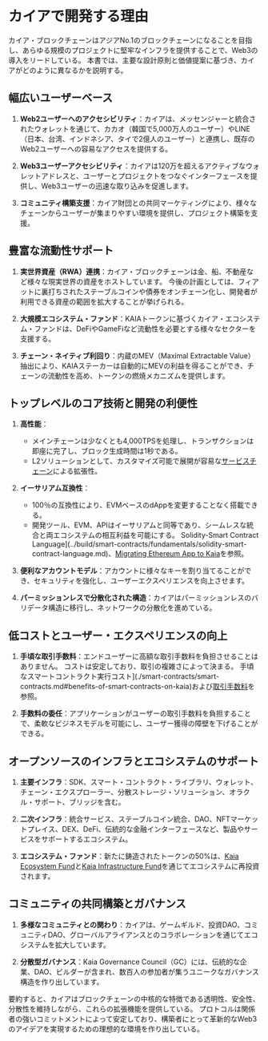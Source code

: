 # カイアで開発する理由

カイア・ブロックチェーンはアジアNo.1のブロックチェーンになることを目指し、あらゆる規模のプロジェクトに堅牢なインフラを提供することで、Web3の導入をリードしている。 本書では、主要な設計原則と価値提案に基づき、カイアがどのように異なるかを説明する。

## 幅広いユーザーベース

1. **Web2ユーザーへのアクセシビリティ**：カイアは、メッセンジャーと統合されたウォレットを通じて、カカオ（韓国で5,000万人のユーザー）やLINE（日本、台湾、インドネシア、タイで2億人のユーザー）と連携し、既存のWeb2ユーザーへの容易なアクセスを提供する。

2. **Web3ユーザーアクセシビリティ**：カイアは120万を超えるアクティブなウォレットアドレスと、ユーザーとプロジェクトをつなぐインターフェースを提供し、Web3ユーザーの迅速な取り込みを促進します。

3. **コミュニティ構築支援**：カイア財団との共同マーケティングにより、様々なチェーンからユーザーが集まりやすい環境を提供し、プロジェクト構築を支援。

## 豊富な流動性サポート

1. **実世界資産（RWA）連携**：カイア・ブロックチェーンは金、船、不動産など様々な現実世界の資産をホストしています。 今後の計画としては、フィアットに裏打ちされたステーブルコインや債券をオンチェーン化し、開発者が利用できる資産の範囲を拡大することが挙げられる。

2. **大規模エコシステム・ファンド**：KAIAトークンに基づくカイア・エコシステム・ファンドは、DeFiやGameFiなど流動性を必要とする様々なセクターを支援する。

3. **チェーン・ネイティブ利回り**：内蔵のMEV（Maximal Extractable Value）抽出により、KAIAステーカーは自動的にMEVの利益を得ることができ、チェーンの流動性を高め、トークンの燃焼メカニズムを提供します。

## トップレベルのコア技術と開発の利便性

1. **高性能**：
   - メインチェーンは少なくとも4,000TPSを処理し、トランザクションは即座に完了し、ブロック生成時間は1秒である。
   - <LinkWithTooltip tooltip="L2 (layer 2) blockchains act as an additional<br />  layer that helps the main blockchain handle<br />  more transactions more efficiently.">L2</LinkWithTooltip>ソリューションとして、カスタマイズ可能で展開が容易な[サービスチェーン](scaling-solutions.md#service-chain)による拡張性。

2. **イーサリアム互換性**：
   - 100％の互換性により、EVMベースのdAppを変更することなく搭載できる。
   - 開発ツール、EVM、APIはイーサリアムと同等であり、シームレスな統合と両エコシステムの相互利益を可能にする。 Solidity-Smart Contract Language](../build/smart-contracts/fundamentals/solidity-smart-contract-language.md)、[Migrating Ethereum App to Kaia](../build/tutorials/migrating-ethereum-app-to-kaia.mdx)を参照。

3. **便利なアカウントモデル**：アカウントに様々なキーを割り当てることができ、セキュリティを強化し、ユーザーエクスペリエンスを向上させます。

4. **パーミッションレスで分散化された構造**：カイアはパーミッションレスのバリデータ構造に移行し、ネットワークの分散化を進めている。

## 低コストとユーザー・エクスペリエンスの向上

1. **手頃な取引手数料**：エンドユーザーに高額な取引手数料を負担させることはありません。 コストは安定しており、取引の複雑さによって決まる。 手頃なスマートコントラクト実行コスト](./smart-contracts/smart-contracts.md#benefits-of-smart-contracts-on-kaia)および[取引手数料](transaction-fees/transaction-fees.md)を参照。

2. **手数料の委任**：アプリケーションがユーザーの取引手数料を負担することで、柔軟なビジネスモデルを可能にし、ユーザー獲得の障壁を下げることができる。

## オープンソースのインフラとエコシステムのサポート

1. **主要インフラ**：SDK、スマート・コントラクト・ライブラリ、ウォレット、チェーン・エクスプローラー、分散ストレージ・ソリューション、オラクル・サポート、ブリッジを含む。

2. **二次インフラ**：統合サービス、ステーブルコイン統合、DAO、NFTマーケットプレイス、DEX、DeFi、伝統的な金融インターフェースなど、製品やサービスをサポートするエコシステム。

3. **エコシステム・ファンド**：新たに鋳造されたトークンの50%は、[Kaia Ecosystem Fund](./token-economics/token-economy.md#kaia-ecosystem-fund)と[Kaia Infrastructure Fund](./token-economics/token-economy.md#kaia-infrastructure-fund)を通じてエコシステムに再投資されます。

## コミュニティの共同構築とガバナンス

1. **多様なコミュニティとの関わり**：カイアは、ゲームギルド、投資DAO、コミュニティDAO、グローバルアライアンスとのコラボレーションを通じてエコシステムを拡大しています。

2. **分散型ガバナンス**：Kaia Governance Council（GC）には、伝統的な企業、DAO、ビルダーが含まれ、数百人の参加者が集うユニークなガバナンス構造を作り出しています。

要約すると、カイアはブロックチェーンの中核的な特徴である透明性、安全性、分散性を維持しながら、これらの拡張機能を提供している。 プロトコルは関係者の強いコミットメントによって安定しており、構築者にとって革新的なWeb3のアイデアを実現するための理想的な環境を作り出している。
